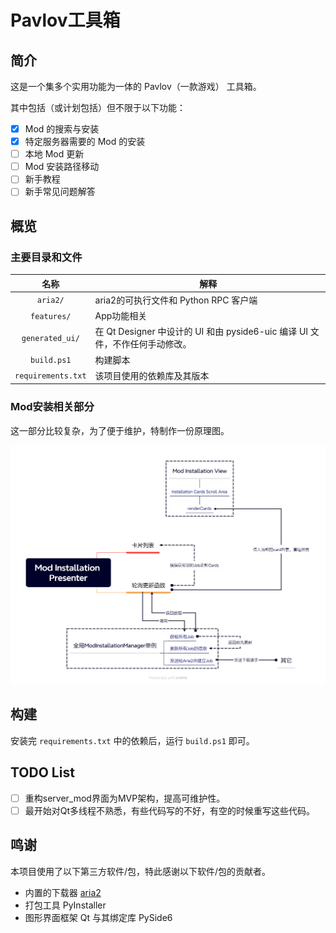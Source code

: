 # Pavlov工具箱

## 简介

这是一个集多个实用功能为一体的 Pavlov（一款游戏） 工具箱。

其中包括（或计划包括）但不限于以下功能：

- [x] Mod 的搜索与安装
- [x] 特定服务器需要的 Mod 的安装
- [ ] 本地 Mod 更新
- [ ] Mod 安装路径移动
- [ ] 新手教程
- [ ] 新手常见问题解答

## 概览

### 主要目录和文件

|        名称        | 解释                                                                         |
| :----------------: | ---------------------------------------------------------------------------- |
|      `aria2/`      | aria2的可执行文件和 Python RPC 客户端                                        |
|    `features/`     | App功能相关                                                                  |
|  `generated_ui/`   | 在 Qt Designer 中设计的 UI 和由 pyside6-uic 编译 UI 文件，不作任何手动修改。 |
|    `build.ps1`     | 构建脚本                                                                     |
| `requirements.txt` | 该项目使用的依赖库及其版本                                                   |

### Mod安装相关部分

这一部分比较复杂，为了便于维护，特制作一份原理图。

![实时更新Mod安装进度的原理图](./assets/实时更新Mod安装进度的原理图.png)

## 构建

安装完 `requirements.txt` 中的依赖后，运行 `build.ps1` 即可。

## TODO List

- [ ] 重构server_mod界面为MVP架构，提高可维护性。
- [ ] 最开始对Qt多线程不熟悉，有些代码写的不好，有空的时候重写这些代码。

## 鸣谢

本项目使用了以下第三方软件/包，特此感谢以下软件/包的贡献者。

- 内置的下载器 [aria2](https://github.com/aria2/aria2)
- 打包工具 PyInstaller
- 图形界面框架 Qt 与其绑定库 PySide6
